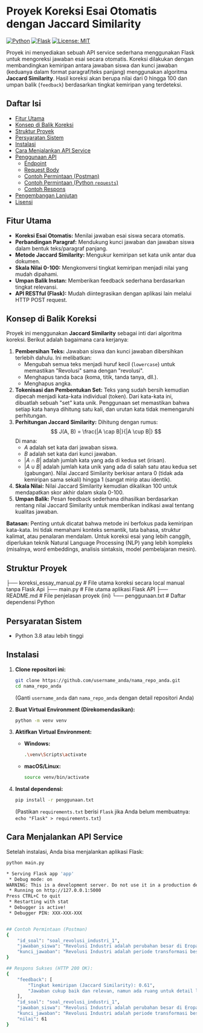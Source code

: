 # Proyek Koreksi Esai Otomatis dengan Jaccard Similarity

[![Python](https://img.shields.io/badge/Python-3.8%2B-blue?logo=python)](https://www.python.org/)
[![Flask](https://img.shields.io/badge/Flask-2.x-lightgrey?logo=flask)](https://flask.palletsprojects.com/)
[![License: MIT](https://img.shields.io/badge/License-MIT-yellow.svg)](https://opensource.org/licenses/MIT)

Proyek ini menyediakan sebuah API service sederhana menggunakan Flask untuk mengoreksi jawaban esai secara otomatis. Koreksi dilakukan dengan membandingkan kemiripan antara jawaban siswa dan kunci jawaban (keduanya dalam format paragraf/teks panjang) menggunakan algoritma **Jaccard Similarity**. Hasil koreksi akan berupa nilai dari 0 hingga 100 dan umpan balik (`feedback`) berdasarkan tingkat kemiripan yang terdeteksi.

## Daftar Isi

- [Fitur Utama](#fitur-utama)
- [Konsep di Balik Koreksi](#konsep-di-balik-koreksi)
- [Struktur Proyek](#struktur-proyek)
- [Persyaratan Sistem](#persyaratan-sistem)
- [Instalasi](#instalasi)
- [Cara Menjalankan API Service](#cara-menjalankan-api-service)
- [Penggunaan API](#penggunaan-api)
  - [Endpoint](#endpoint)
  - [Request Body](#request-body)
  - [Contoh Permintaan (Postman)](#contoh-permintaan-postman)
  - [Contoh Permintaan (Python `requests`)](#contoh-permintaan-python-requests)
  - [Contoh Respons](#contoh-respons)
- [Pengembangan Lanjutan](#pengembangan-lanjutan)
- [Lisensi](#lisensi)

## Fitur Utama

*   **Koreksi Esai Otomatis:** Menilai jawaban esai siswa secara otomatis.
*   **Perbandingan Paragraf:** Mendukung kunci jawaban dan jawaban siswa dalam bentuk teks/paragraf panjang.
*   **Metode Jaccard Similarity:** Mengukur kemiripan set kata unik antar dua dokumen.
*   **Skala Nilai 0-100:** Mengkonversi tingkat kemiripan menjadi nilai yang mudah dipahami.
*   **Umpan Balik Instan:** Memberikan feedback sederhana berdasarkan tingkat relevansi.
*   **API RESTful (Flask):** Mudah diintegrasikan dengan aplikasi lain melalui HTTP POST request.

## Konsep di Balik Koreksi

Proyek ini menggunakan **Jaccard Similarity** sebagai inti dari algoritma koreksi. Berikut adalah bagaimana cara kerjanya:

1.  **Pembersihan Teks:** Jawaban siswa dan kunci jawaban dibersihkan terlebih dahulu. Ini melibatkan:
    *   Mengubah semua teks menjadi huruf kecil (`lowercase`) untuk memastikan "Revolusi" sama dengan "revolusi".
    *   Menghapus tanda baca (koma, titik, tanda tanya, dll.).
    *   Menghapus angka.
2.  **Tokenisasi dan Pembentukan Set:** Teks yang sudah bersih kemudian dipecah menjadi kata-kata individual (token). Dari kata-kata ini, dibuatlah sebuah "set" kata unik. Penggunaan set memastikan bahwa setiap kata hanya dihitung satu kali, dan urutan kata tidak memengaruhi perhitungan.
3.  **Perhitungan Jaccard Similarity:** Dihitung dengan rumus:
    $$ J(A, B) = \frac{|A \cap B|}{|A \cup B|} $$
    Di mana:
    *   $A$ adalah set kata dari jawaban siswa.
    *   $B$ adalah set kata dari kunci jawaban.
    *   $|A \cap B|$ adalah jumlah kata yang ada di kedua set (irisan).
    *   $|A \cup B|$ adalah jumlah kata unik yang ada di salah satu atau kedua set (gabungan).
    Nilai Jaccard Similarity berkisar antara 0 (tidak ada kemiripan sama sekali) hingga 1 (sangat mirip atau identik).
4.  **Skala Nilai:** Nilai Jaccard Similarity kemudian dikalikan 100 untuk mendapatkan skor akhir dalam skala 0-100.
5.  **Umpan Balik:** Pesan feedback sederhana dihasilkan berdasarkan rentang nilai Jaccard Similarity untuk memberikan indikasi awal tentang kualitas jawaban.

**Batasan:** Penting untuk dicatat bahwa metode ini berfokus pada kemiripan kata-kata. Ini tidak memahami konteks semantik, tata bahasa, struktur kalimat, atau penalaran mendalam. Untuk koreksi esai yang lebih canggih, diperlukan teknik Natural Language Processing (NLP) yang lebih kompleks (misalnya, word embeddings, analisis sintaksis, model pembelajaran mesin).

## Struktur Proyek
├── koreksi_essay_manual.py # File utama koreksi secara local manual tanpa Flask Api
├── main.py # File utama aplikasi Flask API
├── README.md # File penjelasan proyek (ini)
└── penggunaan.txt # Daftar dependensi Python
## Persyaratan Sistem

*   Python 3.8 atau lebih tinggi

## Instalasi

1.  **Clone repositori ini:**
    ```bash
    git clone https://github.com/username_anda/nama_repo_anda.git
    cd nama_repo_anda
    ```
    (Ganti `username_anda` dan `nama_repo_anda` dengan detail repositori Anda)

2.  **Buat Virtual Environment (Direkomendasikan):**
    ```bash
    python -m venv venv
    ```

3.  **Aktifkan Virtual Environment:**
    *   **Windows:**
        ```bash
        .\venv\Scripts\activate
        ```
    *   **macOS/Linux:**
        ```bash
        source venv/bin/activate
        ```

4.  **Instal dependensi:**
    ```bash
    pip install -r penggunaan.txt
    ```
    (Pastikan `requirements.txt` berisi `Flask` jika Anda belum membuatnya: `echo "Flask" > requirements.txt`)

## Cara Menjalankan API Service

Setelah instalasi, Anda bisa menjalankan aplikasi Flask:

```bash
python main.py

* Serving Flask app 'app'
 * Debug mode: on
WARNING: This is a development server. Do not use it in a production deployment. Use a production WSGI server instead.
 * Running on http://127.0.0.1:5000
Press CTRL+C to quit
 * Restarting with stat
 * Debugger is active!
 * Debugger PIN: XXX-XXX-XXX


## Contoh Permintaan (Postman)
{
    "id_soal": "soal_revolusi_industri_1",
    "jawaban_siswa": "Revolusi Industri adalah perubahan besar di Eropa pada abad ke-18 yang mengubah cara produksi dari manual ke mesin uap.",
    "kunci_jawaban": "Revolusi Industri adalah periode transformasi besar dalam sejarah manusia, dimulai pada akhir abad ke-18 dan awal abad ke-19, terutama di Britania Raya. Perubahan utama meliputi peralihan dari metode produksi tangan ke mesin, penggunaan energi uap dan air, serta pengembangan sistem pabrik."
}

## Respons Sukses (HTTP 200 OK):
{
    "feedback": [
        "Tingkat kemiripan (Jaccard Similarity): 0.61",
        "Jawaban cukup baik dan relevan, namun ada ruang untuk detail lebih lanjut."
    ],
    "id_soal": "soal_revolusi_industri_1",
    "jawaban_siswa": "Revolusi Industri adalah perubahan besar di Eropa pada abad ke-18 yang mengubah cara produksi dari manual ke mesin uap.",
    "kunci_jawaban": "Revolusi Industri adalah periode transformasi besar dalam sejarah manusia, dimulai pada akhir abad ke-18 dan awal abad ke-19, terutama di Britania Raya. Perubahan utama meliputi peralihan dari metode produksi tangan ke mesin, penggunaan energi uap dan air, serta pengembangan sistem pabrik.",
    "nilai": 61
}